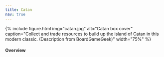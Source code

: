 ```yaml
---
title: Catan
nav: true
---
```


{% include figure.html img="catan.jpg" alt="Catan box cover" caption="Collect and trade resources to build up the island of Catan in this modern classic. (Description from BoardGameGeek)" width="75%" %}

#### Overview
<html>
   <head>
      <style>
         table {width: 100%;}
         table, td, th {
            border-collapse: collapse;
            padding: 8px;
            border-bottom: 1px solid #ddd;
         
         th {            
            style="text-align:Center"
            border: 1px solid black;
            padding-top: 12px;
            padding-bottom: 12px;
            background-color: #f1b300;
            color: white;
            }
      </style>
   </head>
   <body>
      <table>
         <tr>
            <td style="text-align:Left">Author:</td>
            <td style="text-align:Left">Klaus Teuber</td>
         </tr>
         <tr>
            <td style="text-align:Left">Year:</td>
            <td style="text-align:Left">1995</td>
         </tr>
         <tr>
            <td style="text-align:Left">Players:</td>
            <td style="text-align:Left">3-4</td>
         </tr>
          <tr>
            <td style="text-align:Left">Time:</td>
            <td style="text-align:Left">60 min</td>
         </tr>
          <tr>
            <td style="text-align:Left">Mechanics:</td>
            <td style="text-align:Left">Dice Rolling, Trading, Network and Route Building</td>
         </tr>
      </table>
   </body>
   <p>
   </p>
</html>
#### Description
In this game, you will roll dice, collect resources, trade with other players, grow your settlement until you have enough points to declare victory!

<div style="text-align: center;">
<a class="btn btn-warning" href="https://colonist.io/" role="button" target="_blank">Play Catan Online!</a>
<a class="btn btn-warning" href="https://www.catan.com/files/downloads/catan_base_rules_2020_200707.pdf" role="button">Official Game Rules</a>
</div>                 

#### Goal

Be the first player to acquire 10 victory points on your turn!

- Settlement = 1 VP 
- City = 2 VP 
- VP card = 1 VP 
- Longest Road or Larget Army = 2 VP

#### SETUP
1. Log in to the site
2. Join the newly created designated room
3. You begin the game by placing one settlement and one connecting road, then another settlement and another connecting road.
4. Receive the resources in the terrain hexes adjacent to your second settlement. 

#### GAMEPLAY

On your turn, you will roll two dice. The number rolled determines which terrain hexes produce resources for all players. 

{% include figure.html img="terrains.png" alt="Terrain types and the resources they produce" caption="Terrain types and the resources they produce" width="75%" %}

Then, you can build roads, settlements, and cities, buy development cards, or trade with other players.

**Produce Resource**

Building settlements & cities produce resources. Resources are produced when any player does a dice roll. Whomever has a settlement or a city in the border of the dice number will receive the resource shown in the tile. Settlements produce 1 resource, cities produce 2 resources.

**Rolling 7 & Robber**

When a player rolls a 7, they get to place the robber on any tile they wish and steal 1 random card from any of the colors adjacent to that tile. Robber prevents gaining resource from the tile it is on.

**Use Resources**

Resources could be used to build Road, Settlement, City, and buy Development Card.

{% include figure.html img="resources.png" alt="Resources costs for buying and building" caption="Resources costs for buying and building" width="75%" %}

**(25) Development Cards**

- (14) Knight: Place robber in any tile and steal 1 card from an adjacent tile.
- (2) Year of Plenty: Take 2 cards you want from bank.
- (2) Road Building: Build 2 roads.
- (2) Monopoly: Steal all instances of a single type of card from every player.
- (5) Victory Point: Gain 1 victory point.

**Trade**
You can trade with other players. Make them an offer that they cannot refuse!

Bank: On default you can give 4 of the same type of card to obtain 1 of any other type.

Bank with Ports: If you have a settlement or city near a port you automatically use that ports specialty. If you have 3:1 it means that you can trade 3 of the same type of card to obtain 1 of any other type. If you have 2:1, then you can trade 2 of the corresponding type to obtain 1 of any other card.

**Longest Road**

The player with the longest consecutive road earns 2 victory points. A minimum of 5 consecutive roads need to be placed in order to get this bonus.

**Largest Army**

The player to use the most amount of Knight cards earns 2 victory points. A minimum of 3 Knight cards needs to be used in order to get this bonus.


{% capture text %}
"Is it an animal?" - "No"

"Was it existent 100 years ago?" - "I don't know"

"Can I buy it at the supermarket?" - "Yes"
{% endcapture %}
{% include card.md text=text header="Example questions" img="insider_example.jpg" %}

The players have to find the answer by asking many questions. Any player can ask any number of questions. They only have 5 minutes to find it though. 

The Insider tries to stay incognito and controlls the others asking questions that will help them to get closer to the right answer. If someone notices who he/she is, he/she will lose, so it is very important to stay unrecognized.

{% capture text %}Tip for the Insider: You know the answer but you don't want to reveal yourself, so use your knowledge to subtly guide the conversation with the right questions without being too obvious about it.
{% endcapture %} {% include alert.md text=text color="warning" %}

#### GAME END
The game ends if the answer is not found, then everyone loses. 

If the answer is found, however, then the timer is flipped. This elapsed time is now used to try to identify the Insider. Everyone (including the Master) discusses and tries to find the insider among them. Everyone votes for the person they think the player who guessed the word is the Insider or not. Master decides the tiebreaker.

This can have four possible outcomes:
- Majority thumbs up
  - If the guesser is Insider, Commons and Master win. 
  - If the guesser is not the Insider, Insider wins. 
- Majority thumbs down
  - If the guesser is Insider, Insider wins. 
  - If the guesser isn't Insider, a second voting occurs.

Second voting: Vote for the person who players think the Insider is. The Master decides the tiebreaker.
This can have two possible outcomes:
- If the Insider is accused, Master and Commons win.  
- If the Insider is not accused, Insider wins.  
